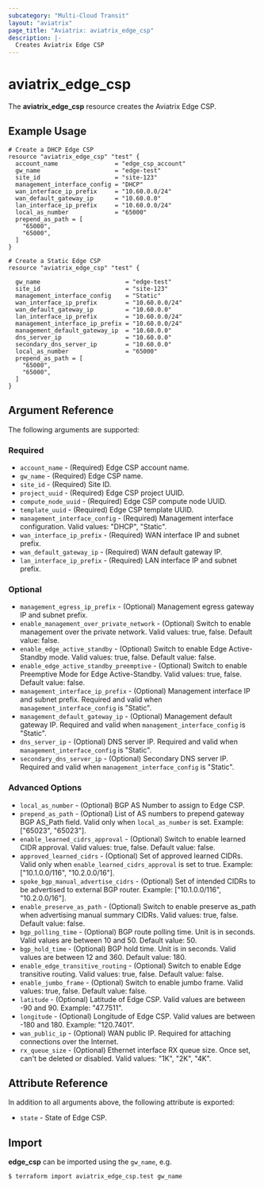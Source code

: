 ```yaml
---
subcategory: "Multi-Cloud Transit"
layout: "aviatrix"
page_title: "Aviatrix: aviatrix_edge_csp"
description: |- 
  Creates Aviatrix Edge CSP
---
```


# aviatrix_edge_csp

The **aviatrix_edge_csp** resource creates the Aviatrix Edge CSP.

## Example Usage

```hcl
# Create a DHCP Edge CSP
resource "aviatrix_edge_csp" "test" {
  account_name                = "edge_csp_account"
  gw_name                     = "edge-test"
  site_id                     = "site-123"
  management_interface_config = "DHCP"
  wan_interface_ip_prefix     = "10.60.0.0/24"
  wan_default_gateway_ip      = "10.60.0.0"
  lan_interface_ip_prefix     = "10.60.0.0/24"
  local_as_number             = "65000"
  prepend_as_path = [
    "65000",
    "65000",
  ]
}
```
```hcl
# Create a Static Edge CSP
resource "aviatrix_edge_csp" "test" {
  
  gw_name                        = "edge-test"
  site_id                        = "site-123"
  management_interface_config    = "Static"
  wan_interface_ip_prefix        = "10.60.0.0/24"
  wan_default_gateway_ip         = "10.60.0.0"
  lan_interface_ip_prefix        = "10.60.0.0/24"
  management_interface_ip_prefix = "10.60.0.0/24"
  management_default_gateway_ip  = "10.60.0.0"
  dns_server_ip                  = "10.60.0.0"
  secondary_dns_server_ip        = "10.60.0.0"
  local_as_number                = "65000"
  prepend_as_path = [
    "65000",
    "65000",
  ]
}
```

## Argument Reference

The following arguments are supported:

### Required
* `account_name` - (Required) Edge CSP account name.
* `gw_name` - (Required) Edge CSP name.
* `site_id` - (Required) Site ID.
* `project_uuid` - (Required) Edge CSP project UUID.
* `compute_node_uuid` - (Required) Edge CSP compute node UUID.
* `template_uuid` - (Required) Edge CSP template UUID.
* `management_interface_config` - (Required) Management interface configuration. Valid values: "DHCP", "Static".
* `wan_interface_ip_prefix` - (Required) WAN interface IP and subnet prefix.
* `wan_default_gateway_ip` - (Required) WAN default gateway IP.
* `lan_interface_ip_prefix` - (Required) LAN interface IP and subnet prefix.

### Optional
* `management_egress_ip_prefix` - (Optional) Management egress gateway IP and subnet prefix.
* `enable_management_over_private_network` - (Optional) Switch to enable management over the private network. Valid values: true, false. Default value: false.
* `enable_edge_active_standby` - (Optional) Switch to enable Edge Active-Standby mode. Valid values: true, false. Default value: false.
* `enable_edge_active_standby_preemptive` - (Optional) Switch to enable Preemptive Mode for Edge Active-Standby. Valid values: true, false. Default value: false.
* `management_interface_ip_prefix` - (Optional) Management interface IP and subnet prefix. Required and valid when `management_interface_config` is "Static".
* `management_default_gateway_ip` - (Optional) Management default gateway IP. Required and valid when `management_interface_config` is "Static".
* `dns_server_ip` - (Optional) DNS server IP. Required and valid when `management_interface_config` is "Static".
* `secondary_dns_server_ip` - (Optional) Secondary DNS server IP. Required and valid when `management_interface_config` is "Static".

### Advanced Options
* `local_as_number` - (Optional) BGP AS Number to assign to Edge CSP.
* `prepend_as_path` - (Optional) List of AS numbers to prepend gateway BGP AS_Path field. Valid only when `local_as_number` is set. Example: ["65023", "65023"].
* `enable_learned_cidrs_approval` - (Optional) Switch to enable learned CIDR approval. Valid values: true, false. Default value: false.
* `approved_learned_cidrs` - (Optional) Set of approved learned CIDRs. Valid only when `enable_learned_cidrs_approval` is set to true. Example: ["10.1.0.0/116", "10.2.0.0/16"].
* `spoke_bgp_manual_advertise_cidrs` - (Optional) Set of intended CIDRs to be advertised to external BGP router. Example: ["10.1.0.0/116", "10.2.0.0/16"].
* `enable_preserve_as_path` - (Optional) Switch to enable preserve as_path when advertising manual summary CIDRs. Valid values: true, false. Default value: false.
* `bgp_polling_time` - (Optional) BGP route polling time. Unit is in seconds. Valid values are between 10 and 50. Default value: 50.
* `bgp_hold_time` - (Optional) BGP hold time. Unit is in seconds. Valid values are between 12 and 360. Default value: 180.
* `enable_edge_transitive_routing` - (Optional) Switch to enable Edge transitive routing. Valid values: true, false. Default value: false.
* `enable_jumbo_frame` - (Optional) Switch to enable jumbo frame. Valid values: true, false. Default value: false.
* `latitude` - (Optional) Latitude of Edge CSP. Valid values are between -90 and 90. Example: "47.7511".
* `longitude` - (Optional) Longitude of Edge CSP. Valid values are between -180 and 180. Example: "120.7401".
* `wan_public_ip` - (Optional) WAN public IP. Required for attaching connections over the Internet.
* `rx_queue_size` - (Optional) Ethernet interface RX queue size. Once set, can't be deleted or disabled. Valid values: "1K", "2K", "4K".

## Attribute Reference

In addition to all arguments above, the following attribute is exported:

* `state` - State of Edge CSP.

## Import

**edge_csp** can be imported using the `gw_name`, e.g.

```
$ terraform import aviatrix_edge_csp.test gw_name
```

